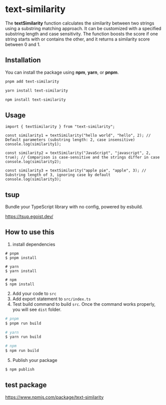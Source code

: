 # **text-similarity**

The **textSimilarity** function calculates the similarity between two strings using a substring matching approach. It can be customized with a specified substring length and case sensitivity. The function boosts the score if one string starts with or contains the other, and it returns a similarity score between 0 and 1.

## Installation

You can install the package using **npm**, **yarn**, or **pnpm**.

```bash
pnpm add text-similarity

yarn install text-similarity

npm install text-similarity
```

## Usage

```tsx
import { textSimilarity } from "text-similarity";

const similarity1 = textSimilarity("hello world", "hello", 2); // Default parameters (substring length: 2, case insensitive)
console.log(similarity1);

const similarity2 = textSimilarity("JavaScript", "javascript", 2, true); // Comparison is case-sensitive and the strings differ in case
console.log(similarity2);

const similarity3 = textSimilarity("apple pie", "apple", 3); // Substring length of 3, ignoring case by default
console.log(similarity3);
```

## tsup

Bundle your TypeScript library with no config, powered by esbuild.

https://tsup.egoist.dev/

## How to use this

1. install dependencies

```
# pnpm
$ pnpm install

# yarn
$ yarn install

# npm
$ npm install
```

2. Add your code to `src`
3. Add export statement to `src/index.ts`
4. Test build command to build `src`.
   Once the command works properly, you will see `dist` folder.

```zsh
# pnpm
$ pnpm run build

# yarn
$ yarn run build

# npm
$ npm run build
```

5. Publish your package

```zsh
$ npm publish
```

## test package

https://www.npmjs.com/package/text-similarity

